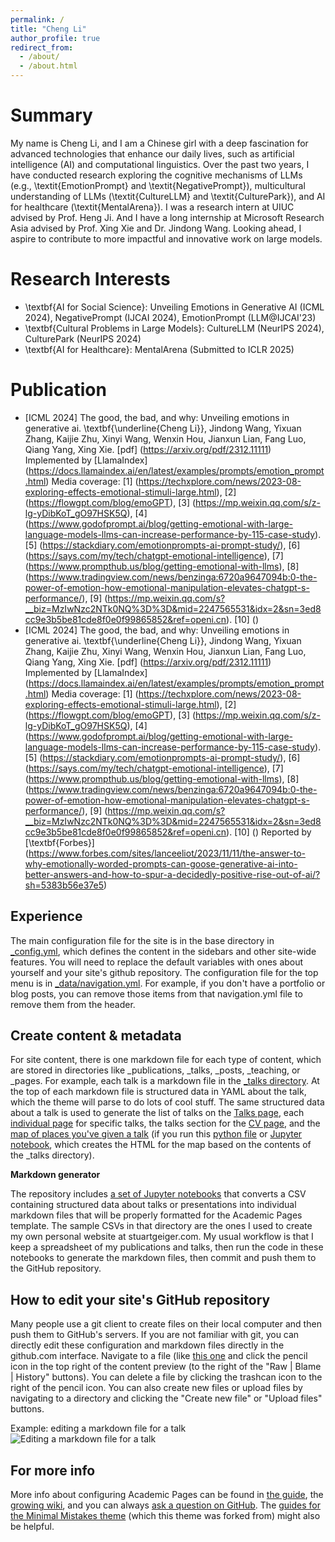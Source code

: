 ```yaml
---
permalink: /
title: "Cheng Li"
author_profile: true
redirect_from: 
  - /about/
  - /about.html
---
```



Summary
======
My name is Cheng Li, and I am a Chinese girl with a deep fascination for advanced technologies that enhance our daily lives, such as artificial intelligence (AI) and computational linguistics. Over the past two years, I have conducted research exploring the cognitive mechanisms of LLMs (e.g., \textit{EmotionPrompt} and \textit{NegativePrompt}), multicultural understanding of LLMs (\textit{CultureLLM} and \textit{CulturePark}), and AI for healthcare (\textit{MentalArena}). I was a research intern at UIUC advised by Prof. Heng Ji. And I have a long internship at Microsoft Research Asia advised by Prof. Xing Xie and Dr. Jindong Wang. Looking ahead, I aspire to contribute to more impactful and innovative work on large models.

Research Interests
======
- \textbf{AI for Social Science}: Unveiling Emotions in Generative AI (ICML 2024), NegativePrompt (IJCAI 2024), EmotionPrompt (LLM@IJCAI'23)
- \textbf{Cultural Problems in Large Models}: CultureLLM (NeurIPS 2024), CulturePark (NeurIPS 2024)
- \textbf{AI for Healthcare}: MentalArena (Submitted to ICLR 2025)

Publication
======
- [ICML 2024] The good, the bad, and why: Unveiling emotions in generative ai. \textbf{\underline{Cheng Li}}, Jindong Wang, Yixuan Zhang, Kaijie Zhu, Xinyi Wang, Wenxin Hou, Jianxun Lian, Fang Luo, Qiang Yang, Xing Xie. [pdf] (https://arxiv.org/pdf/2312.11111) Implemented by [LlamaIndex] (https://docs.llamaindex.ai/en/latest/examples/prompts/emotion_prompt.html) Media coverage: [1] (https://techxplore.com/news/2023-08-exploring-effects-emotional-stimuli-large.html), [2] (https://flowgpt.com/blog/emoGPT), [3] (https://mp.weixin.qq.com/s/z-lg-yDibKoT_gO97HSK5Q), [4] (https://www.godofprompt.ai/blog/getting-emotional-with-large-language-models-llms-can-increase-performance-by-115-case-study). [5] (https://stackdiary.com/emotionprompts-ai-prompt-study/), [6] (https://says.com/my/tech/chatgpt-emotional-intelligence), [7] (https://www.prompthub.us/blog/getting-emotional-with-llms), [8] (https://www.tradingview.com/news/benzinga:6720a9647094b:0-the-power-of-emotion-how-emotional-manipulation-elevates-chatgpt-s-performance/), [9] (https://mp.weixin.qq.com/s?__biz=MzIwNzc2NTk0NQ%3D%3D&mid=2247565531&idx=2&sn=3ed8cc9e3b5be81cde8f0e0f99865852&ref=openi.cn). [10] () 
- [ICML 2024] The good, the bad, and why: Unveiling emotions in generative ai. \textbf{\underline{Cheng Li}}, Jindong Wang, Yixuan Zhang, Kaijie Zhu, Xinyi Wang, Wenxin Hou, Jianxun Lian, Fang Luo, Qiang Yang, Xing Xie. [pdf] (https://arxiv.org/pdf/2312.11111) Implemented by [LlamaIndex] (https://docs.llamaindex.ai/en/latest/examples/prompts/emotion_prompt.html) Media coverage: [1] (https://techxplore.com/news/2023-08-exploring-effects-emotional-stimuli-large.html), [2] (https://flowgpt.com/blog/emoGPT), [3] (https://mp.weixin.qq.com/s/z-lg-yDibKoT_gO97HSK5Q), [4] (https://www.godofprompt.ai/blog/getting-emotional-with-large-language-models-llms-can-increase-performance-by-115-case-study). [5] (https://stackdiary.com/emotionprompts-ai-prompt-study/), [6] (https://says.com/my/tech/chatgpt-emotional-intelligence), [7] (https://www.prompthub.us/blog/getting-emotional-with-llms), [8] (https://www.tradingview.com/news/benzinga:6720a9647094b:0-the-power-of-emotion-how-emotional-manipulation-elevates-chatgpt-s-performance/), [9] (https://mp.weixin.qq.com/s?__biz=MzIwNzc2NTk0NQ%3D%3D&mid=2247565531&idx=2&sn=3ed8cc9e3b5be81cde8f0e0f99865852&ref=openi.cn). [10] () Reported by [\textbf{Forbes}] (https://www.forbes.com/sites/lanceeliot/2023/11/11/the-answer-to-why-emotionally-worded-prompts-can-goose-generative-ai-into-better-answers-and-how-to-spur-a-decidedly-positive-rise-out-of-ai/?sh=5383b56e37e5) 

Experience
------
The main configuration file for the site is in the base directory in [_config.yml](https://github.com/academicpages/academicpages.github.io/blob/master/_config.yml), which defines the content in the sidebars and other site-wide features. You will need to replace the default variables with ones about yourself and your site's github repository. The configuration file for the top menu is in [_data/navigation.yml](https://github.com/academicpages/academicpages.github.io/blob/master/_data/navigation.yml). For example, if you don't have a portfolio or blog posts, you can remove those items from that navigation.yml file to remove them from the header. 

Create content & metadata
------
For site content, there is one markdown file for each type of content, which are stored in directories like _publications, _talks, _posts, _teaching, or _pages. For example, each talk is a markdown file in the [_talks directory](https://github.com/academicpages/academicpages.github.io/tree/master/_talks). At the top of each markdown file is structured data in YAML about the talk, which the theme will parse to do lots of cool stuff. The same structured data about a talk is used to generate the list of talks on the [Talks page](https://academicpages.github.io/talks), each [individual page](https://academicpages.github.io/talks/2012-03-01-talk-1) for specific talks, the talks section for the [CV page](https://academicpages.github.io/cv), and the [map of places you've given a talk](https://academicpages.github.io/talkmap.html) (if you run this [python file](https://github.com/academicpages/academicpages.github.io/blob/master/talkmap.py) or [Jupyter notebook](https://github.com/academicpages/academicpages.github.io/blob/master/talkmap.ipynb), which creates the HTML for the map based on the contents of the _talks directory).

**Markdown generator**

The repository includes [a set of Jupyter notebooks](https://github.com/academicpages/academicpages.github.io/tree/master/markdown_generator
) that converts a CSV containing structured data about talks or presentations into individual markdown files that will be properly formatted for the Academic Pages template. The sample CSVs in that directory are the ones I used to create my own personal website at stuartgeiger.com. My usual workflow is that I keep a spreadsheet of my publications and talks, then run the code in these notebooks to generate the markdown files, then commit and push them to the GitHub repository.

How to edit your site's GitHub repository
------
Many people use a git client to create files on their local computer and then push them to GitHub's servers. If you are not familiar with git, you can directly edit these configuration and markdown files directly in the github.com interface. Navigate to a file (like [this one](https://github.com/academicpages/academicpages.github.io/blob/master/_talks/2012-03-01-talk-1.md) and click the pencil icon in the top right of the content preview (to the right of the "Raw | Blame | History" buttons). You can delete a file by clicking the trashcan icon to the right of the pencil icon. You can also create new files or upload files by navigating to a directory and clicking the "Create new file" or "Upload files" buttons. 

Example: editing a markdown file for a talk
![Editing a markdown file for a talk](/images/editing-talk.png)

For more info
------
More info about configuring Academic Pages can be found in [the guide](https://academicpages.github.io/markdown/), the [growing wiki](https://github.com/academicpages/academicpages.github.io/wiki), and you can always [ask a question on GitHub](https://github.com/academicpages/academicpages.github.io/discussions). The [guides for the Minimal Mistakes theme](https://mmistakes.github.io/minimal-mistakes/docs/configuration/) (which this theme was forked from) might also be helpful.
